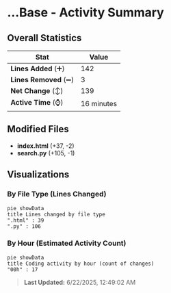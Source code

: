 # ...Base - Activity Summary 

## Overall Statistics

| Stat                   | Value                                                             |
| ---------------------- | ----------------------------------------------------------------- |
| **Lines Added** (➕)   | 142                                          |
| **Lines Removed** (➖) | 3                                        |
| **Net Change** (↕)    | 139                |
| **Active Time** (⌚)   | 16 minutes |


## Modified Files
- **index.html** (+37, -2)
- **search.py** (+105, -1)

## Visualizations

### By File Type (Lines Changed)

```mermaid
pie showData
title Lines changed by file type
".html" : 39
".py" : 106
```

### By Hour (Estimated Activity Count)

```mermaid
pie showData
title Coding activity by hour (count of changes)
"00h" : 17
```


> **Last Updated:** 6/22/2025, 12:49:02 AM